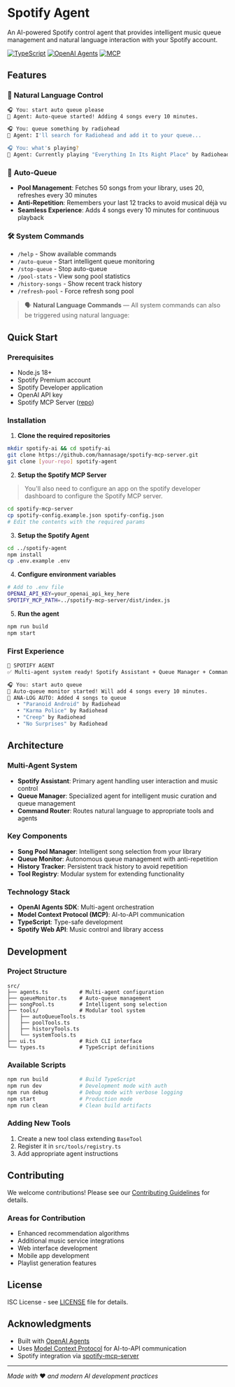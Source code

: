 # Spotify Agent

An AI-powered Spotify control agent that provides intelligent music queue management and natural language interaction with your Spotify account.

[![TypeScript](https://img.shields.io/badge/TypeScript-5.8.3-blue.svg)](https://www.typescriptlang.org/)
[![OpenAI Agents](https://img.shields.io/badge/OpenAI%20Agents-0.0.11-green.svg)](https://github.com/openai/agents)
[![MCP](https://img.shields.io/badge/Model%20Context%20Protocol-1.15.1-purple.svg)](https://modelcontextprotocol.io/)

## Features

### 💬 **Natural Language Control**
```bash
🎧 You: start auto queue please
🤖 Agent: Auto-queue started! Adding 4 songs every 10 minutes.

🎧 You: queue something by radiohead
🤖 Agent: I'll search for Radiohead and add it to your queue...

🎧 You: what's playing?
🤖 Agent: Currently playing "Everything In Its Right Place" by Radiohead
```

### 🎵 **Auto-Queue**
- **Pool Management**: Fetches 50 songs from your library, uses 20, refreshes every 30 minutes
- **Anti-Repetition**: Remembers your last 12 tracks to avoid musical déjà vu
- **Seamless Experience**: Adds 4 songs every 10 minutes for continuous playback

### 🛠️ **System Commands**
- `/help` - Show available commands
- `/auto-queue` - Start intelligent queue monitoring
- `/stop-queue` - Stop auto-queue
- `/pool-stats` - View song pool statistics
- `/history-songs` - Show recent track history
- `/refresh-pool` - Force refresh song pool

> 🗣️ **Natural Language Commands** —
All system commands can also be triggered using natural language:


## Quick Start

### Prerequisites
- Node.js 18+
- Spotify Premium account
- Spotify Developer application
- OpenAI API key
- Spotify MCP Server ([repo](https://github.com/hannasage/spotify-mcp-server))

### Installation

1. **Clone the required repositories**
```bash
mkdir spotify-ai && cd spotify-ai
git clone https://github.com/hannasage/spotify-mcp-server.git
git clone [your-repo] spotify-agent
```

2. **Setup the Spotify MCP Server**
> You'll also need to configure an app on the spotify developer dashboard to configure the Spotify MCP server.
```bash
cd spotify-mcp-server
cp spotify-config.example.json spotify-config.json
# Edit the contents with the required params
```

3. **Setup the Spotify Agent**
```bash
cd ../spotify-agent
npm install
cp .env.example .env
```

4. **Configure environment variables**
```bash
# Add to .env file
OPENAI_API_KEY=your_openai_api_key_here
SPOTIFY_MCP_PATH=../spotify-mcp-server/dist/index.js
```

5. **Run the agent**
```bash
npm run build
npm start
```

### First Experience
```bash
🎵 SPOTIFY AGENT
✅ Multi-agent system ready! Spotify Assistant + Queue Manager + Command Router available.

🎧 You: start auto queue
🎯 Auto-queue monitor started! Will add 4 songs every 10 minutes.
🎵 ANA-LOG AUTO: Added 4 songs to queue
   • "Paranoid Android" by Radiohead
   • "Karma Police" by Radiohead  
   • "Creep" by Radiohead
   • "No Surprises" by Radiohead
```

## Architecture

### Multi-Agent System
- **Spotify Assistant**: Primary agent handling user interaction and music control
- **Queue Manager**: Specialized agent for intelligent music curation and queue management
- **Command Router**: Routes natural language to appropriate tools and agents

### Key Components
- **Song Pool Manager**: Intelligent song selection from your library
- **Queue Monitor**: Autonomous queue management with anti-repetition
- **History Tracker**: Persistent track history to avoid repetition
- **Tool Registry**: Modular system for extending functionality

### Technology Stack
- **OpenAI Agents SDK**: Multi-agent orchestration
- **Model Context Protocol (MCP)**: AI-to-API communication
- **TypeScript**: Type-safe development
- **Spotify Web API**: Music control and library access

## Development

### Project Structure
```
src/
├── agents.ts          # Multi-agent configuration
├── queueMonitor.ts    # Auto-queue management
├── songPool.ts        # Intelligent song selection
├── tools/             # Modular tool system
│   ├── autoQueueTools.ts
│   ├── poolTools.ts
│   ├── historyTools.ts
│   └── systemTools.ts
├── ui.ts              # Rich CLI interface
└── types.ts           # TypeScript definitions
```

### Available Scripts
```bash
npm run build          # Build TypeScript
npm run dev            # Development mode with auth
npm run debug          # Debug mode with verbose logging
npm start              # Production mode
npm run clean          # Clean build artifacts
```

### Adding New Tools
1. Create a new tool class extending `BaseTool`
2. Register it in `src/tools/registry.ts`
3. Add appropriate agent instructions

## Contributing

We welcome contributions! Please see our [Contributing Guidelines](CONTRIBUTING.md) for details.

### Areas for Contribution
- Enhanced recommendation algorithms
- Additional music service integrations
- Web interface development
- Mobile app development
- Playlist generation features

## License

ISC License - see [LICENSE](LICENSE) file for details.

## Acknowledgments

- Built with [OpenAI Agents](https://github.com/openai/agents)
- Uses [Model Context Protocol](https://modelcontextprotocol.io/) for AI-to-API communication
- Spotify integration via [spotify-mcp-server](https://github.com/marcelmarais/spotify-mcp-server)

---
_Made with_ ❤️ _and modern AI development practices_